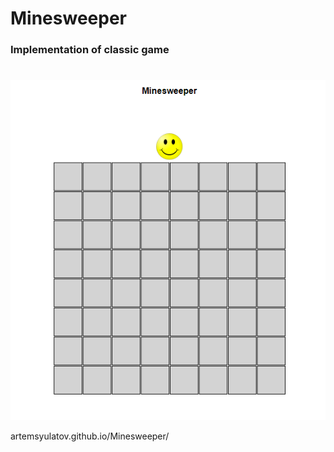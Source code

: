 # Minesweeper 
### Implementation of classic game 
#
![](src/assets/screen.png)


artemsyulatov.github.io/Minesweeper/